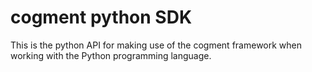 # cogment python SDK

This is the python API for making use of the cogment framework when working with the Python programming language.
